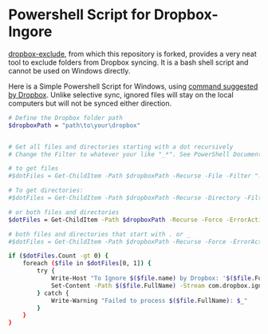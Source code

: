 # Powershell Script for Dropbox-Ingore

[dropbox-exclude](https://github.com/kavehtehrani/dropbox-exclude), from which this repository is forked, provides a very neat tool to exclude folders from Dropbox syncing. It is a bash shell script and cannot be used on Windows directly. 

Here is a Simple Powershell Script for Windows, using [command suggested by Dropbox](https://help.dropbox.com/sync/ignored-files). Unlike selective sync, ignored files will stay on the local computers but will not be synced either direction.

```bash
# Define the Dropbox folder path
$dropboxPath = "path\to\your\dropbox"


# Get all files and directories starting with a dot recursively
# Change the Filter to whatever your like "_*". See PowerShell Documentation for details and more options.

# to get files
#$dotFiles = Get-ChildItem -Path $dropboxPath -Recurse -File -Filter ".*"

# To get directories:
#$dotFiles = Get-ChildItem -Path $dropboxPath -Recurse -Directory -Filter ".Rproj*"

# or both files and directories
$dotFiles = Get-ChildItem -Path $dropboxPath -Recurse -Force -ErrorAction SilentlyContinue | Where-Object { $_.Name -like ".Rproj*" }

# both files and directories that start with . or _
#$dotFiles = Get-ChildItem -Path $dropboxPath -Recurse -Force -ErrorAction SilentlyContinue | Where-Object { $_.Name -like ".*" -or $_.Name -like "_*" }

if ($dotFiles.Count -gt 0) {
    foreach ($file in $dotFiles[0, 1]) {
        try {
            Write-Host "To Ignore $($file.name) by Dropbox: '$($file.FullName)'"
            Set-Content -Path $($file.FullName) -Stream com.dropbox.ignored -Value 1
        } catch {
            Write-Warning "Failed to process $($file.FullName): $_"
        }
    }
}
```
